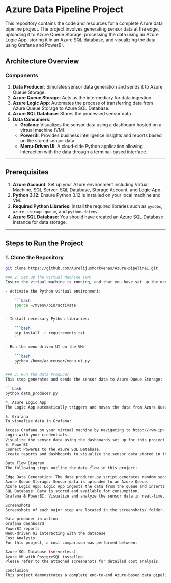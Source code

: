 # Azure Data Pipeline Project

This repository contains the code and resources for a complete Azure data pipeline project. The project involves generating sensor data at the edge, uploading it to Azure Queue Storage, processing the data using an Azure Logic App, storing it in an Azure SQL database, and visualizing the data using Grafana and PowerBI.

## Architecture Overview

### Components
1. **Data Producer**: Simulates sensor data generation and sends it to Azure Queue Storage.
2. **Azure Queue Storage**: Acts as the intermediary for data ingestion.
3. **Azure Logic App**: Automates the process of transferring data from Azure Queue Storage to Azure SQL Database.
4. **Azure SQL Database**: Stores the processed sensor data.
5. **Data Consumers**:
   - **Grafana**: Visualizes the sensor data using a dashboard hosted on a virtual machine (VM).
   - **PowerBI**: Provides business intelligence insights and reports based on the stored sensor data.
   - **Menu-Driven UI**: A cloud-side Python application allowing interaction with the data through a terminal-based interface.

---

## Prerequisites

1. **Azure Account**: Set up your Azure environment including Virtual Machine, SQL Server, SQL Database, Storage Account, and Logic App.
2. **Python 3.12**: Ensure Python 3.12 is installed on your local machine and VM.
3. **Required Python Libraries**: Install the required libraries such as `pyodbc`, `azure-storage-queue`, and `python-dotenv`.
4. **Azure SQL Database**: You should have created an Azure SQL Database instance for data storage.

---

## Steps to Run the Project

### 1. Clone the Repository

```bash
git clone https://github.com/AurelijusMorkvenas/Azure-pipeline1.git

### 2. Set Up the Virtual Machine (VM)
Ensure the virtual machine is running, and that you have set up the necessary dependencies:

- Activate the Python virtual environment:

    ```bash
    source ~/myenv/bin/activate
    ```

- Install necessary Python libraries:

    ```bash
    pip install -r requirements.txt
    ```

- Run the menu-driven UI on the VM:

    ```bash
    python /home/azureuser/menu_ui.py
    ```

### 3. Run the Data Producer
This step generates and sends the sensor data to Azure Queue Storage:

```bash
python data_producer.py

4. Azure Logic App
The Logic App automatically triggers and moves the data from Azure Queue Storage to Azure SQL Database.

5. Grafana
To visualize data in Grafana:

Access Grafana on your virtual machine by navigating to http://<vm-ip>:3000.
Login with your credentials.
Visualize the sensor data using the dashboards set up for this project.
6. PowerBI
Connect PowerBI to the Azure SQL Database.
Create reports and dashboards to visualize the sensor data stored in the SQL Database.

Data Flow Diagram
The following steps outline the data flow in this project:

Edge Data Generation: The data_producer.py script generates random sensor data.
Azure Queue Storage: Sensor data is uploaded to an Azure Queue.
Azure Logic App: Logic App ingests the data from the queue and inserts it into the Azure SQL Database.
SQL Database: Data is stored and available for consumption.
Grafana & PowerBI: Visualize and analyze the sensor data in real-time.

Screenshots
Screenshots of each major step are located in the screenshots/ folder. These include:

Data producer in action
Grafana dashboard
PowerBI reports
Menu-driven UI interacting with the database
Cost Analysis
For this project, a cost comparison was performed between:

Azure SQL Database (serverless).
Azure VM with PostgreSQL installed.
Please refer to the attached screenshots for detailed cost analysis.

Conclusion
This project demonstrates a complete end-to-end Azure-based data pipeline, from data generation at the edge to data consumption using visualization tools such as Grafana and PowerBI. The entire system is automated and runs on Azure's serverless infrastructure.